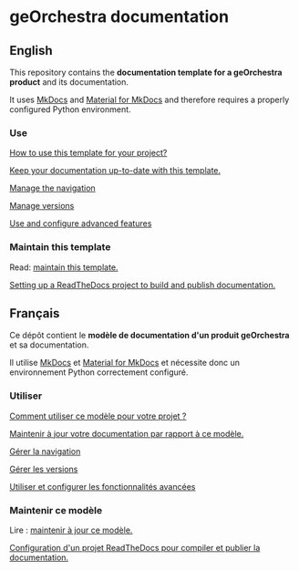 # geOrchestra documentation

## English

This repository contains the **documentation template for a geOrchestra product** and its documentation.

It uses [MkDocs](https://www.mkdocs.org/) and [Material for MkDocs](https://squidfunk.github.io/mkdocs-material/) and therefore requires a properly configured Python environment.

### Use

[How to use this template for your project?](reusing_template.md)

[Keep your documentation up-to-date with this template.](maintain.md)

[Manage the navigation](manage_browsing.md)

[Manage versions](versions_management.md)

[Use and configure advanced features](advanced_use.md)

### Maintain this template

Read: [maintain this template.](template_maintain.md)

[Setting up a ReadTheDocs project to build and publish documentation.](readthedocs.md)

## Français

Ce dépôt contient le **modèle de documentation d'un produit geOrchestra** et sa documentation.

Il utilise [MkDocs](https://www.mkdocs.org/) et [Material for MkDocs](https://squidfunk.github.io/mkdocs-material/) et nécessite donc un environnement Python correctement configuré.

### Utiliser

[Comment utiliser ce modèle pour votre projet ?](reusing_template.md)

[Maintenir à jour votre documentation par rapport à ce modèle.](maintain.md)

[Gérer la navigation](manage_browsing.md)

[Gérer les versions](versions_management.md)

[Utiliser et configurer les fonctionnalités avancées](advanced_use.md)


### Maintenir ce modèle

Lire : [maintenir à jour ce modèle.](template_maintain.md)


[Configuration d'un projet ReadTheDocs pour compiler et publier la documentation.](readthedocs.md)





